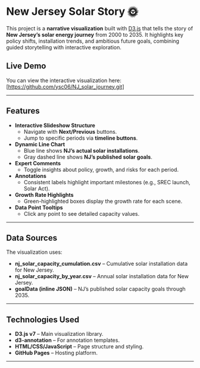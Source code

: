 # New Jersey Solar Story  🌞

This project is a **narrative visualization** built with [D3.js](https://d3js.org/) that tells the story of **New Jersey’s solar energy journey** from 2000 to 2035. It highlights key policy shifts, installation trends, and ambitious future goals, combining guided storytelling with interactive exploration.

## Live Demo
You can view the interactive visualization here:  
[https://github.com/ysc06/NJ_solar_journey.git]


---

## Features
- **Interactive Slideshow Structure**
  - Navigate with **Next/Previous** buttons.
  - Jump to specific periods via **timeline buttons**.
- **Dynamic Line Chart**
  - Blue line shows **NJ’s actual solar installations**.
  - Gray dashed line shows **NJ’s published solar goals**.
- **Expert Comments**
  - Toggle insights about policy, growth, and risks for each period.
- **Annotations**
  - Consistent labels highlight important milestones (e.g., SREC launch, Solar Act).
- **Growth Rate Highlights**
  - Green-highlighted boxes display the growth rate for each scene.
- **Data Point Tooltips**
  - Click any point to see detailed capacity values.

---

## Data Sources
The visualization uses:
- **nj_solar_capacity_cumulation.csv** – Cumulative solar installation data for New Jersey.
- **nj_solar_capacity_by_year.csv** – Annual solar installation data for New Jersey.
- **goalData (inline JSON)** – NJ’s published solar capacity goals through 2035.

---

## Technologies Used
- **D3.js v7** – Main visualization library.
- **d3-annotation** – For annotation templates.
- **HTML/CSS/JavaScript** – Page structure and styling.
- **GitHub Pages** – Hosting platform.

---


